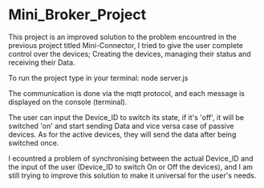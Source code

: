 # Mini_Broker_Project
This project is an improved solution to the problem encountred in the previous project titled Mini-Connector, I tried to give the user complete control over the devices;
Creating the devices, managing their status and receiving their Data.

To run the project type in your terminal: node server.js

The communication is done via the mqtt protocol, and each message is displayed on the console (terminal).

The user can input the Device_ID to switch its state, if it's 'off', it will be switched 'on' and start sending Data and vice versa case of passive devices.
As for the active devices, they will send the data after being switched once.

I ecountred a problem of synchronising between the actual Device_ID and the input of the user (Device_ID to switch On or Off the devices), and I am still trying to improve this solution to make it universal for the user's needs.
